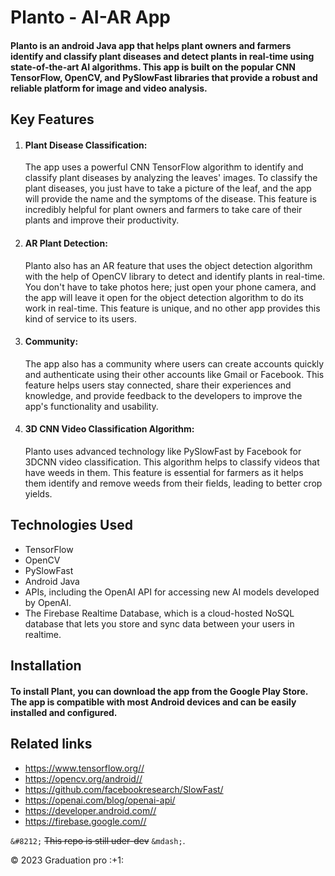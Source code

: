# Planto - AI-AR App 
   #### Planto is an android Java app that helps plant owners and farmers identify and classify plant diseases and detect plants in real-time using state-of-the-art AI algorithms. This app is built on the popular CNN TensorFlow, OpenCV, and PySlowFast libraries that provide a robust and reliable platform for image and video analysis.

## Key Features 
1.   #### Plant Disease Classification: 
     The app uses a powerful CNN TensorFlow algorithm to identify and classify plant diseases by analyzing the leaves' images. To classify the plant diseases, you just have to take a picture of the leaf, and the app will provide the name and the symptoms of the disease. This feature is incredibly helpful for plant owners and farmers to take care of their plants and improve their productivity.

2.   #### AR Plant Detection: 
     Planto also has an AR feature that uses the object detection algorithm with the help of OpenCV library to detect and identify plants in real-time. You don't have to take photos here; just open your phone camera, and the app will leave it open for the object detection algorithm to do its work in real-time. This feature is unique, and no other app provides this kind of service to its users.

3.   #### Community: 
     The app also has a community where users can create accounts quickly and authenticate using their other accounts like Gmail or Facebook. This feature helps users stay connected, share their experiences and knowledge, and provide feedback to the developers to improve the app's functionality and usability.

4.   #### 3D CNN Video Classification Algorithm:
     Planto uses advanced technology like PySlowFast by Facebook for 3DCNN video classification. This algorithm helps to classify videos that have weeds in them. This feature is essential for farmers as it helps them identify and remove weeds from their fields, leading to better crop yields.

## Technologies Used
*    TensorFlow
*    OpenCV
*    PySlowFast
*    Android Java
*    APIs, including the OpenAI API for accessing new AI models developed by OpenAI.
*    The Firebase Realtime Database, which is a cloud-hosted NoSQL database that lets you store and sync data between your users in realtime.

## Installation
#### To install Plant, you can download the app from the Google Play Store. The app is compatible with most Android devices and can be easily installed and configured.

## Related links
*    <https://www.tensorflow.org//>
*    <https://opencv.org/android//>
*    <https://github.com/facebookresearch/SlowFast/>
*    <https://openai.com/blog/openai-api/>
*    <https://developer.android.com//>
*    <https://firebase.google.com//>
     
   `&#8212;` ~~This repo is still uder-dev~~ `&mdash;`.
   <div class="footer">
        &copy; 2023 Graduation pro  :+1:
    </div>
